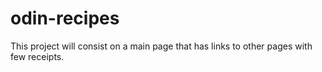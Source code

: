 # odin-recipes

This project will consist on a main page that has links to other pages with few receipts.